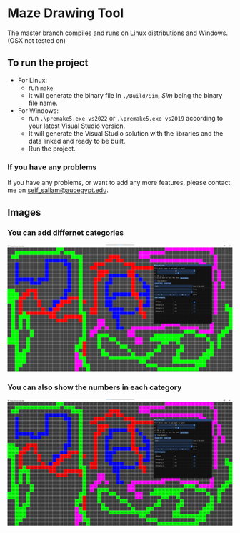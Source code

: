 # Maze Drawing Tool
The master branch compiles and runs on Linux distributions and Windows. (OSX not tested on)

## To run the project

+ For Linux: 
    - run `make`
    - It will generate the binary file in `./Build/Sim`, _Sim_ being the binary file name.
+ For Windows:
    - run `.\premake5.exe vs2022` or `.\premake5.exe vs2019` according to your latest Visual Studio version.
    - It will generate the Visual Studio solution with the libraries and the data linked and ready to be built.
    - Run the project.
    
### If you have any problems
  If you have any problems, or want to add any more features, please contact me on [seif_sallam@aucegypt.edu](mailto:seif_sallam@aucegypt.edu).


## Images

### You can add differnet categories

<img src="images/No_Numbers.jpeg"/>
 

### You can also show the numbers in each category
<img src="images/Numbers.jpeg"/>
